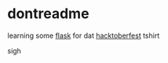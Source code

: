 # dontreadme

learning some [flask](http://opentechschool.github.io/python-flask/) for dat [hacktoberfest](https://hacktoberfest.digitalocean.com/) tshirt

sigh 